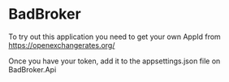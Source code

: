 # BadBroker

To try out this application you need to get your own AppId from https://openexchangerates.org/

Once you have your token, add it to the appsettings.json file on BadBroker.Api
